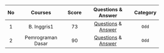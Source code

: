 |**No**| **Courses** | **Score** | **Questions & Answer** | **Category** |
|:----:|:-----------:| :-------: | :--------------------: | :----------: |
|  1   | B. Inggris1 |     73    | [Questions](./UAS/S_UAS_AVV_Ingg1.pdf) & [Answer](./UAS/J_UAS_AVV_Ingg1.pdf) | `Odd` |
|  2   |Pemrograman Dasar| 90    | [Questions](./UAS/S_UAS_AVV_PemDas.pdf) & [Answer](./UAS/J_UAS_AVV_PemDas.pdf) | `Odd` |